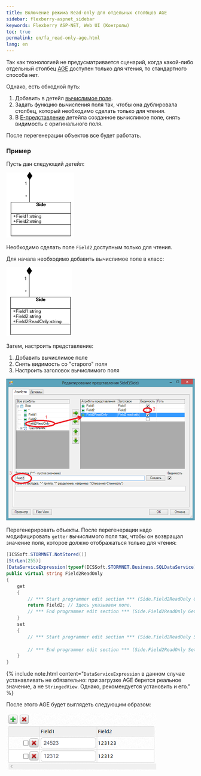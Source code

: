 ```yaml
---
title: Включение режима Read-only для отдельных столбцов AGE
sidebar: flexberry-aspnet_sidebar
keywords: Flexberry ASP-NET, Web UI (Контролы)
toc: true
permalink: en/fa_read-only-age.html
lang: en
---
```


Так как технологией не предусматривается сценарий, когда какой-либо отдельный столбец [AGE](fa_ajax-group-edit.html) доступен только для чтения, то стандартного способа нет.

Однако, есть обходной путь: 

1. Добавить в детейл [вычислимое поле](fo_not-stored-attributes.html).
2. Задать функцию вычисления поля так, чтобы она дублировала столбец, который необходимо сделать только для чтения.
3. В [E-представление](fd_e-view.html) детейла созданное вычислимое поле, снять видимость с оригинального поля.

После перегенерации объектов все будет работать.

### Пример

Пусть дан следующий детейл:

![](/images/pages/products/flexberry-aspnet/controls/groupedit/read-only-age1.png)

Необходимо сделать поле `Field2` доступным только для чтения.

Для начала необходимо добавить вычислимое поле в класс:

![](/images/pages/products/flexberry-aspnet/controls/groupedit/read-only-age2.png)

Затем, настроить представление:

1. Добавить вычислимое поле
2. Снять видимость со "старого" поля
3. Настроить заголовок вычислимого поля

![](/images/pages/products/flexberry-aspnet/controls/groupedit/read-only-age3.png)

Перегенерировать объекты. После перегенерации надо модифицировать `getter` вычислимого поля так, чтобы он возвращал значение поля, которое должно отображаться только для чтения:

```csharp
[ICSSoft.STORMNET.NotStored()]
[StrLen(255)]
[DataServiceExpression(typeof(ICSSoft.STORMNET.Business.SQLDataService), "Field2")]
public virtual string Field2ReadOnly
{
    get
    {
        // *** Start programmer edit section *** (Side.Field2ReadOnly Get)
        return Field2; // Здесь указываем поле.
        // *** End programmer edit section *** (Side.Field2ReadOnly Get)
    }
    set
    {
        // *** Start programmer edit section *** (Side.Field2ReadOnly Set)

        // *** End programmer edit section *** (Side.Field2ReadOnly Set)
    }
}
```

{% include note.html content="`DataServiceExpression` в данном случае устанавливать не обязательно: при загрузке AGE берется реальное значение, а не `StringedView`. Однако, рекомендуется установить и его." %}

После этого AGE будет выглядеть следующим образом:

![](/images/pages/products/flexberry-aspnet/controls/groupedit/read-only-age4.png)
 
